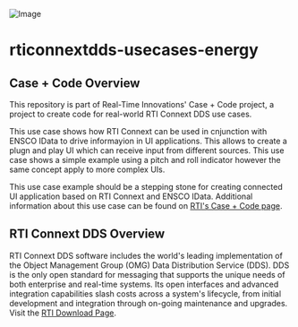 ![Image](https://www.rti.com/hubfs/RTI_Oct2016/Images/rti-logounit.png)

rticonnextdds-usecases-energy
===========================================

Case + Code Overview
--------------------
This repository is part of Real-Time Innovations' Case + Code project, a project
to create code for real-world RTI Connext DDS use cases.

This use case shows how RTI Connext can be used in cnjunction with ENSCO IData 
to drive informayion in UI applications. This allows to create a plugn and play 
UI which can receive input from different sources. This use case shows a simple
example using a pitch and roll indicator however the same concept apply to more
complex UIs. 

This use case example should be a stepping stone for creating connected UI 
application based on RTI Connext and ENSCO IData. Additional information about 
this use case can be found on [RTI's Case + Code page](https://www.rti.com/developers/case-code/).


RTI Connext DDS Overview
------------------------
RTI Connext DDS software includes the world's leading implementation of the
Object Management Group (OMG) Data Distribution Service (DDS). DDS is the only
open standard for messaging that supports the unique needs of both enterprise
and real-time systems. Its open interfaces and advanced integration capabilities
slash costs across a system's lifecycle, from initial development and
integration through on-going maintenance and upgrades. Visit the
[RTI Download Page](https://www.rti.com/downloads).
